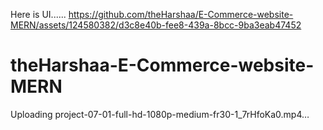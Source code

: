 
Here is UI......
https://github.com/theHarshaa/E-Commerce-website-MERN/assets/124580382/d3c8e40b-fee8-439a-8bcc-9ba3eab47452
# theHarshaa-E-Commerce-website-MERN
Uploading project-07-01-full-hd-1080p-medium-fr30-1_7rHfoKa0.mp4…
